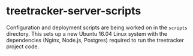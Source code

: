 # treetracker-server-scripts

Configuration and deployment scripts are being worked on in the `scripts` directory. This sets up a new Ubuntu 16.04 Linux system with the dependencies (Nginx, Node.js, Postgres) required to run the treetracker project code.

